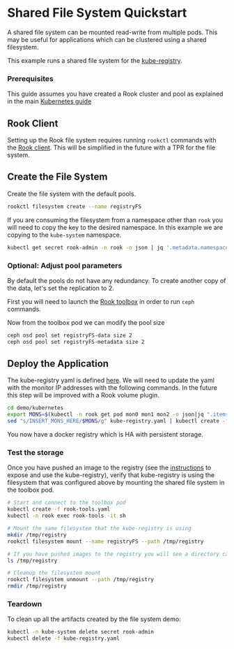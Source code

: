 # Shared File System Quickstart

A shared file system can be mounted read-write from multiple pods. This may be useful for applications which can be clustered using a shared filesystem. 

This example runs a shared file system for the [kube-registry](https://github.com/kubernetes/kubernetes/tree/master/cluster/addons/registry).

### Prerequisites

This guide assumes you have created a Rook cluster and pool as explained in the main [Kubernetes guide](kubernetes.md)

## Rook Client
Setting up the Rook file system requires running `rookctl` commands with the [Rook client](kubernetes.md#tools). This will be simplified in the future with a TPR for the file system.

## Create the File System
Create the file system with the default pools.
```bash
rookctl filesystem create --name registryFS
```

If you are consuming the filesystem from a namespace other than `rook` you will need to copy the key to the desired namespace. 
In this example we are copying to the `kube-system` namespace.

```bash
kubectl get secret rook-admin -n rook -o json | jq '.metadata.namespace = "kube-system"' | kubectl apply -f -
```

### Optional: Adjust pool parameters

By default the pools do not have any redundancy. To create another copy of the data, let's set the replication to 2. 

First you will need to launch the [Rook toolbox](toolbox.md#running-the-toolbox-in-kubernetes) in order to run `ceph` commands.

Now from the toolbox pod we can modify the pool size
```bash
ceph osd pool set registryFS-data size 2
ceph osd pool set registryFS-metadata size 2
```

## Deploy the Application

The kube-registry yaml is defined [here](/demo/kubernetes/kube-registry.yaml). We will need to update the yaml with the monitor IP addresses with the following commands.
In the future this step will be improved with a Rook volume plugin.
```bash
cd demo/kubernetes
export MONS=$(kubectl -n rook get pod mon0 mon1 mon2 -o json|jq ".items[].status.podIP"|tr -d "\""|sed -e 's/$/:6790/'|paste -s -d, -)
sed "s/INSERT_MONS_HERE/$MONS/g" kube-registry.yaml | kubectl create -f -
```

You now have a docker registry which is HA with persistent storage.

### Test the storage

Once you have pushed an image to the registry (see the [instructions](https://github.com/kubernetes/kubernetes/tree/master/cluster/addons/registry) to expose and use the kube-registry), verify that kube-registry is using the filesystem that was configured above by mounting the shared file system in the toolbox pod. 

```bash
# Start and connect to the toolbox pod
kubectl create -f rook-tools.yaml
kubectl -n rook exec rook-tools -it sh

# Mount the same filesystem that the kube-registry is using
mkdir /tmp/registry
rookctl filesystem mount --name registryFS --path /tmp/registry

# If you have pushed images to the registry you will see a directory called docker
ls /tmp/registry 

# Cleanup the filesystem mount
rookctl filesystem unmount --path /tmp/registry
rmdir /tmp/registry
```

### Teardown
To clean up all the artifacts created by the file system demo:
```bash
kubectl -n kube-system delete secret rook-admin
kubectl delete -f kube-registry.yaml
```
